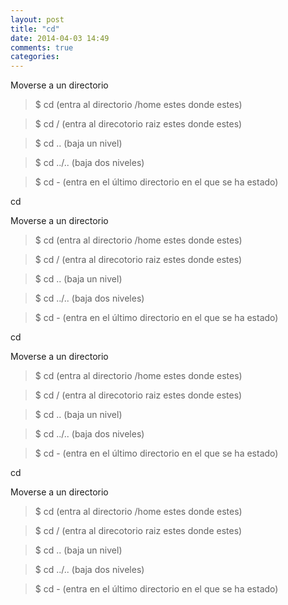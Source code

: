 ```yaml
---
layout: post
title: "cd"
date: 2014-04-03 14:49
comments: true
categories: 
---
```

Moverse a un directorio 

>$ cd     (entra al directorio /home estes donde estes)

>$ cd /   (entra al direcotorio raiz estes donde estes) 

>$ cd ..  (baja un nivel)

>$ cd ../.. (baja dos niveles)

>$ cd -   (entra en el último directorio en el que se ha estado)

cd

Moverse a un directorio 

>$ cd     (entra al directorio /home estes donde estes)

>$ cd /   (entra al direcotorio raiz estes donde estes) 

>$ cd ..  (baja un nivel)

>$ cd ../.. (baja dos niveles)

>$ cd -   (entra en el último directorio en el que se ha estado)

cd

Moverse a un directorio 

>$ cd     (entra al directorio /home estes donde estes)

>$ cd /   (entra al direcotorio raiz estes donde estes) 

>$ cd ..  (baja un nivel)

>$ cd ../.. (baja dos niveles)

>$ cd -   (entra en el último directorio en el que se ha estado)

cd

Moverse a un directorio 

>$ cd     (entra al directorio /home estes donde estes)

>$ cd /   (entra al direcotorio raiz estes donde estes) 

>$ cd ..  (baja un nivel)

>$ cd ../.. (baja dos niveles)

>$ cd -   (entra en el último directorio en el que se ha estado)

